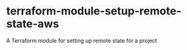 # terraform-module-setup-remote-state-aws
A Terraform module for setting up remote state for a project
